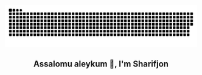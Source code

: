 <div>
  <img src="https://github.com/omadli/omadli/raw/master/output/github-contribution-grid-snake.svg" alt="snake"></center>
</div>

<h2 align="center">Assalomu aleykum 👋, I'm Sharifjon</h2>

